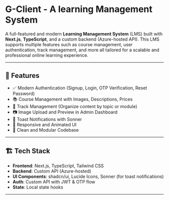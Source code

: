 # G-Client - A learning Management System

A full-featured and modern **Learning Management System** (LMS) built with **Next.js**, **TypeScript**, and a custom backend (Azure-hosted API). This LMS supports multiple features such as course management, user authentication, track management, and more all tailored for a scalable and professional online learning experience.

---

## 🚀 Features

- ✅ Modern Authentication (Signup, Login, OTP Verification, Reset Password)
- 📚 Course Management with Images, Descriptions, Prices
- 🧩 Track Management (Organize content by topic or module)
- 📷 Image Upload and Preview in Admin Dashboard
- 💬 Toast Notifications with Sonner
- 🎨 Responsive and Animated UI
- 📁 Clean and Modular Codebase

---

## 🏗️ Tech Stack

- **Frontend**: Next.js, TypeScript, Tailwind CSS
- **Backend**: Custom API (Azure-hosted)
- **UI Components**: shadcn/ui, Lucide Icons, Sonner (for toast notifications)
- **Auth**: Custom API with JWT & OTP flow
- **State**: Local state hooks

---
